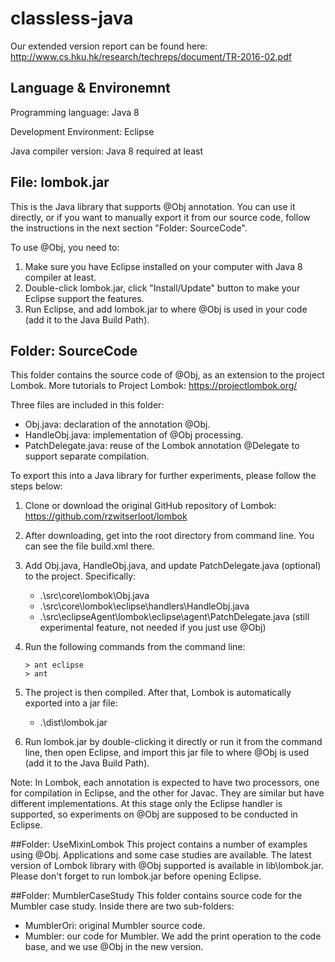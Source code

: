 # classless-java

Our extended version report can be found here:  
http://www.cs.hku.hk/research/techreps/document/TR-2016-02.pdf

## Language & Environemnt
Programming language: Java 8

Development Environment: Eclipse

Java compiler version: Java 8 required at least

## File: lombok.jar
This is the Java library that supports @Obj annotation. You can use it directly, or if you want to manually export it from our source code, follow the instructions in the next section "Folder: SourceCode".

To use @Obj, you need to:

1. Make sure you have Eclipse installed on your computer with Java 8 compiler at least.
2. Double-click lombok.jar, click "Install/Update" button to make your Eclipse support the features.
3. Run Eclipse, and add lombok.jar to where @Obj is used in your code (add it to the Java Build Path).

## Folder: SourceCode
This folder contains the source code of @Obj, as an extension to the project Lombok.
More tutorials to Project Lombok: https://projectlombok.org/

Three files are included in this folder:

- Obj.java: declaration of the annotation @Obj.
- HandleObj.java: implementation of @Obj processing.
- PatchDelegate.java: reuse of the Lombok annotation @Delegate to support separate compilation.

To export this into a Java library for further experiments, please follow the steps below:

1. Clone or download the original GitHub repository of Lombok: https://github.com/rzwitserloot/lombok
2. After downloading, get into the root directory from command line. You can see the file build.xml there.
3. Add Obj.java, HandleObj.java, and update PatchDelegate.java (optional) to the project. Specifically:
	- .\src\core\lombok\Obj.java
	- .\src\core\lombok\eclipse\handlers\HandleObj.java
	- .\src\eclipseAgent\lombok\eclipse\agent\PatchDelegate.java (still experimental feature, not needed if you just use @Obj)
4. Run the following commands from the command line:  
	
	```
	> ant eclipse
	> ant
	```
5. The project is then compiled. After that, Lombok is automatically exported into a jar file:
	- .\dist\lombok.jar
6. Run lombok.jar by double-clicking it directly or run it from the command line, then open Eclipse, and import this jar file to where @Obj is used (add it to the Java Build Path).

Note: In Lombok, each annotation is expected to have two processors, one for compilation in Eclipse, and the other for Javac. They are similar but have different implementations. At this stage only the Eclipse handler is supported, so experiments on @Obj are supposed to be conducted in Eclipse.

##Folder: UseMixinLombok
This project contains a number of examples using @Obj. Applications and some case studies are available.
The latest version of Lombok library with @Obj supported is available in lib\lombok.jar. Please don't forget to run lombok.jar before opening Eclipse.

##Folder: MumblerCaseStudy
This folder contains source code for the Mumbler case study. Inside there are two sub-folders:

- MumblerOri: original Mumbler source code.
- Mumbler: our code for Mumbler. We add the print operation to the code base, and we use @Obj in the new version.